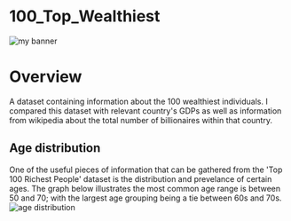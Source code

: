 # 100_Top_Wealthiest
<img src='https://user-images.githubusercontent.com/47340620/202580305-e7137a1b-e280-42b6-a99a-6ebde735be1d.jpg' alt='my
banner'>
<h1><b>Overview</b></h1>
<p>A dataset containing information about the 100 wealthiest individuals. I compared this dataset with relevant country's 
GDPs as well as information from wikipedia about the total number of billionaires within that country.</p>

<h2><b>Age distribution</b></h2>
One of the useful pieces of information that can be gathered from the 'Top 100 Richest People' dataset is the distribution and prevelance of certain ages. The graph below illustrates the most common age range is between 50 and 70; with the largest age grouping being a tie between 60s and 70s. 
<img src='https://user-images.githubusercontent.com/47340620/202586313-ae8a3c98-a1c5-4281-b991-f5ab65e932d3.png' alt='age distribution'>
